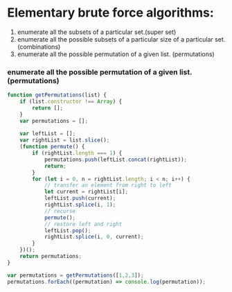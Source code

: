 # Elementary brute force algorithms:
1. enumerate all the subsets of a particular set.(super set)
2. enumerate all the possible subsets of a particular size of a particular set. (combinations)
3. enumerate all the possible permutation of a given list. (permutations) 

### enumerate all the possible permutation of a given list. (permutations)  
```javascript
function getPermutations(list) {
    if (list.constructor !== Array) {
        return [];
    }
    var permutations = [];
    
    var leftList = [];
    var rightList = list.slice();
    (function permute() {
        if (rightList.length === 1) {
            permutations.push(leftList.concat(rightList));
            return;
        }
        for (let i = 0, n = rightList.length; i < n; i++) {
            // transfer an element from right to left
            let current = rightList[i];
            leftList.push(current);
            rightList.splice(i, 1);
            // recurse
            permute();
            // restore left and right
            leftList.pop();
            rightList.splice(i, 0, current);
        }
    })();
    return permutations;
}

var permutations = getPermutations([1,2,3]);
permutations.forEach((permutation) => console.log(permutation));
```
